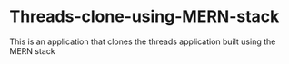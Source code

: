 # Threads-clone-using-MERN-stack
This is an application that clones the threads application built using the MERN stack
